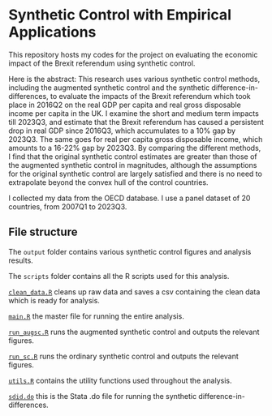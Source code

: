 # Synthetic Control with Empirical Applications

This repository hosts my codes for the project on evaluating the economic impact of the Brexit referendum using synthetic control.

Here is the abstract: This research uses various synthetic control methods, including the augmented synthetic control and the synthetic difference-in-differences, to evaluate the impacts of the Brexit referendum which took place in 2016Q2 on the real GDP per capita and real gross disposable income per capita in the UK. I examine the short and medium term impacts till 2023Q3, and estimate that the Brexit referendum has caused a persistent drop in real GDP since 2016Q3, which accumulates to a 10% gap by 2023Q3. The same goes for real per capita gross disposable income, which amounts to a 16-22% gap by 2023Q3. By comparing the different methods, I find that the original synthetic control estimates are greater than those of the augmented synthetic control in magnitudes, although the assumptions for the original synthetic control are largely satisfied and there is no need to extrapolate beyond the convex hull of the control countries.

I collected my data from the OECD database. I use a panel dataset of 20 countries, from 2007Q1 to 2023Q3.

## File structure

The `output` folder contains various synthetic control figures and analysis results.

The `scripts` folder contains all the R scripts used for this analysis.

[`clean_data.R`](scripts/clean_data.R) cleans up raw data and saves a csv containing the clean data which is ready for analysis.

[`main.R`](scripts/main.R) the master file for running the entire analysis.

[`run_augsc.R`](scripts/run_augsc.R) runs the augmented synthetic control and outputs the relevant figures.

[`run_sc.R`](scripts/run_sc.R) runs the ordinary synthetic control and outputs the relevant figures.

[`utils.R`](scripts/utils.R) contains the utility functions used throughout the analysis.

[`sdid.do`](scripts/sdid.do) this is the Stata .do file for running the synthetic difference-in-differences.
